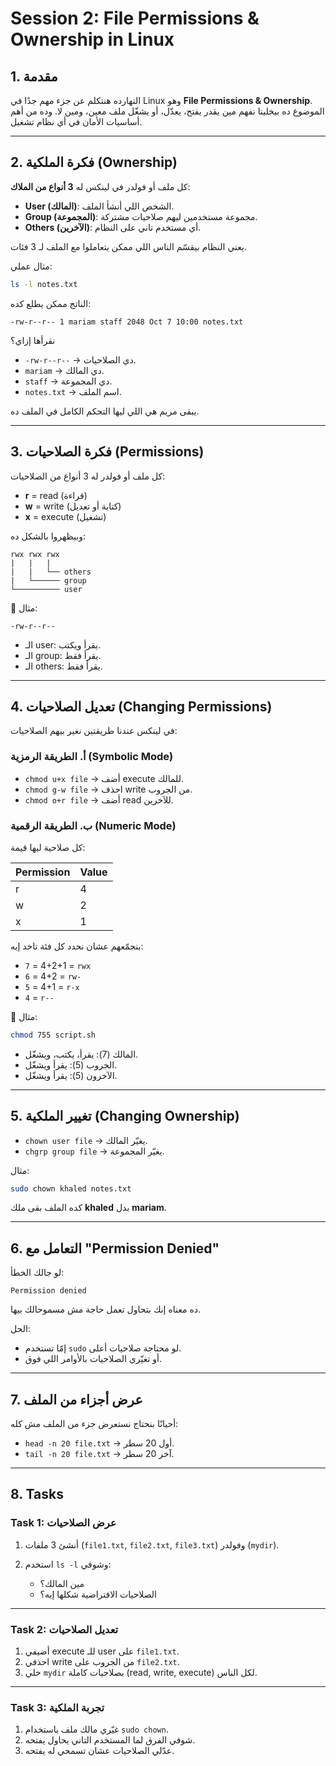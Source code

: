 # Session 2: File Permissions & Ownership in Linux

## 1. مقدمة

النهارده هنتكلم عن جزء مهم جدًا في Linux وهو **File Permissions & Ownership**.
الموضوع ده بيخلينا نفهم مين يقدر يفتح، يعدّل، أو يشغّل ملف معين، ومين لا.
وده من أهم أساسيات الأمان في أي نظام تشغيل.

---

## 2. فكرة الملكية (Ownership)

كل ملف أو فولدر في لينكس له **3 أنواع من الملاك**:

* **User (المالك)**: الشخص اللي أنشأ الملف.
* **Group (المجموعة)**: مجموعة مستخدمين ليهم صلاحيات مشتركة.
* **Others (الآخرين)**: أي مستخدم تاني على النظام.

يعني النظام بيقسّم الناس اللي ممكن يتعاملوا مع الملف لـ 3 فئات.

مثال عملي:

```bash
ls -l notes.txt
```

الناتج ممكن يطلع كده:

```
-rw-r--r-- 1 mariam staff 2048 Oct 7 10:00 notes.txt
```

نقرأها إزاي؟

* `-rw-r--r--` → دي الصلاحيات.
* `mariam` → دي المالك.
* `staff` → دي المجموعة.
* `notes.txt` → اسم الملف.

يبقى مريم هي اللي ليها التحكم الكامل في الملف ده.

---

## 3. فكرة الصلاحيات (Permissions)

كل ملف أو فولدر له 3 أنواع من الصلاحيات:

* **r** = read (قراءة)
* **w** = write (كتابة أو تعديل)
* **x** = execute (تشغيل)

وبيظهروا بالشكل ده:

```
rwx rwx rwx
|   |   |
|   |   └── others
|   └────── group
└────────── user
```

🧠 مثال:

```
-rw-r--r--
```

* الـ user: يقرأ ويكتب.
* الـ group: يقرأ فقط.
* الـ others: يقرأ فقط.

---

## 4. تعديل الصلاحيات (Changing Permissions)

في لينكس عندنا طريقتين نغير بيهم الصلاحيات:

### أ. الطريقة الرمزية (Symbolic Mode)

* `chmod u+x file` → أضف execute للمالك.
* `chmod g-w file` → احذف write من الجروب.
* `chmod o+r file` → أضف read للآخرين.

### ب. الطريقة الرقمية (Numeric Mode)

كل صلاحية ليها قيمة:

| Permission | Value |
| ---------- | ----- |
| r          | 4     |
| w          | 2     |
| x          | 1     |

بنجمّعهم عشان نحدد كل فئة تاخد إيه:

* `7` = 4+2+1 = `rwx`
* `6` = 4+2 = `rw-`
* `5` = 4+1 = `r-x`
* `4` = `r--`

🧠 مثال:

```bash
chmod 755 script.sh
```

* المالك (7): يقرأ، يكتب، ويشغّل.
* الجروب (5): يقرأ ويشغّل.
* الآخرون (5): يقرأ ويشغّل.

---

## 5. تغيير الملكية (Changing Ownership)

* `chown user file` → يغيّر المالك.
* `chgrp group file` → يغيّر المجموعة.

مثال:

```bash
sudo chown khaled notes.txt
```

كده الملف بقى ملك **khaled** بدل **mariam**.

---

## 6. التعامل مع "Permission Denied"

لو جالك الخطأ:

```
Permission denied
```

ده معناه إنك بتحاول تعمل حاجة مش مسموحالك بيها.

الحل:

* إمّا تستخدم `sudo` لو محتاجة صلاحيات أعلى.
* أو تغيّري الصلاحيات بالأوامر اللي فوق.

---

## 7. عرض أجزاء من الملف

أحيانًا بنحتاج نستعرض جزء من الملف مش كله:

* `head -n 20 file.txt` → أول 20 سطر.
* `tail -n 20 file.txt` → آخر 20 سطر.

---

## 8. Tasks

### **Task 1: عرض الصلاحيات**

1. أنشئ 3 ملفات (`file1.txt`, `file2.txt`, `file3.txt`) وفولدر (`mydir`).
2. استخدم `ls -l` وشوفي:

   * مين المالك؟
   * الصلاحيات الافتراضية شكلها إيه؟

---

### **Task 2: تعديل الصلاحيات**

1. أضيفي execute للـ user على `file1.txt`.
2. احذفي write من الجروب على `file2.txt`.
3. خلي `mydir` بصلاحيات كاملة (read, write, execute) لكل الناس.

---

### **Task 3: تجربة الملكية**

1. غيّري مالك ملف باستخدام `sudo chown`.
2. شوفي الفرق لما المستخدم التاني يحاول يفتحه.
3. عدّلي الصلاحيات عشان تسمحي له يفتحه.
